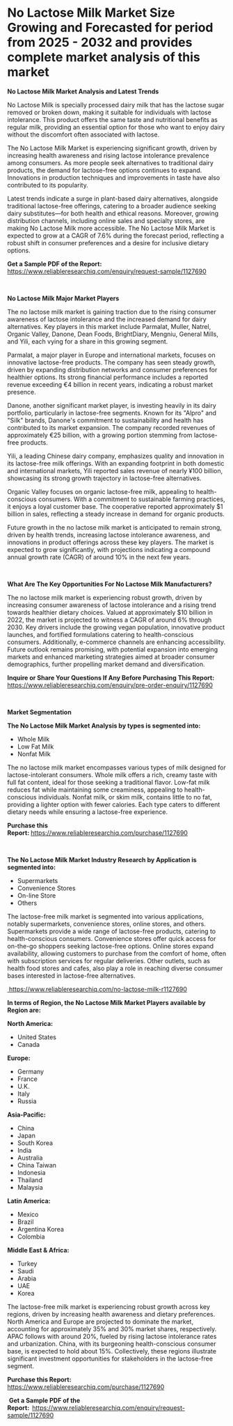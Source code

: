 <p><h1>No Lactose Milk Market Size Growing and Forecasted for period from 2025 - 2032 and provides complete market analysis of this market</h1></p><p><strong>No Lactose Milk Market Analysis and Latest Trends</strong></p>
<p><p>No Lactose Milk is specially processed dairy milk that has the lactose sugar removed or broken down, making it suitable for individuals with lactose intolerance. This product offers the same taste and nutritional benefits as regular milk, providing an essential option for those who want to enjoy dairy without the discomfort often associated with lactose.</p><p>The No Lactose Milk Market is experiencing significant growth, driven by increasing health awareness and rising lactose intolerance prevalence among consumers. As more people seek alternatives to traditional dairy products, the demand for lactose-free options continues to expand. Innovations in production techniques and improvements in taste have also contributed to its popularity.</p><p>Latest trends indicate a surge in plant-based dairy alternatives, alongside traditional lactose-free offerings, catering to a broader audience seeking dairy substitutes—for both health and ethical reasons. Moreover, growing distribution channels, including online sales and specialty stores, are making No Lactose Milk more accessible. The No Lactose Milk Market is expected to grow at a CAGR of 7.6% during the forecast period, reflecting a robust shift in consumer preferences and a desire for inclusive dietary options.</p></p>
<p><strong>Get a Sample PDF of the Report:&nbsp;</strong> <a href="https://www.reliableresearchiq.com/enquiry/request-sample/1127690?utm_campaign=3120&utm_medium=2&utm_source=Github&utm_content=ia&utm_term=17042025&utm_id=no-lactose-milk">https://www.reliableresearchiq.com/enquiry/request-sample/1127690</a></p>
<p>&nbsp;</p>
<p><strong>No Lactose Milk Major Market Players</strong></p>
<p><p>The no lactose milk market is gaining traction due to the rising consumer awareness of lactose intolerance and the increased demand for dairy alternatives. Key players in this market include Parmalat, Muller, Natrel, Organic Valley, Danone, Dean Foods, BrightDiary, Mengniu, General Mills, and Yili, each vying for a share in this growing segment.</p><p>Parmalat, a major player in Europe and international markets, focuses on innovative lactose-free products. The company has seen steady growth, driven by expanding distribution networks and consumer preferences for healthier options. Its strong financial performance includes a reported revenue exceeding €4 billion in recent years, indicating a robust market presence.</p><p>Danone, another significant market player, is investing heavily in its dairy portfolio, particularly in lactose-free segments. Known for its "Alpro" and "Silk" brands, Danone's commitment to sustainability and health has contributed to its market expansion. The company recorded revenues of approximately €25 billion, with a growing portion stemming from lactose-free products.</p><p>Yili, a leading Chinese dairy company, emphasizes quality and innovation in its lactose-free milk offerings. With an expanding footprint in both domestic and international markets, Yili reported sales revenue of nearly ¥100 billion, showcasing its strong growth trajectory in lactose-free alternatives.</p><p>Organic Valley focuses on organic lactose-free milk, appealing to health-conscious consumers. With a commitment to sustainable farming practices, it enjoys a loyal customer base. The cooperative reported approximately $1 billion in sales, reflecting a steady increase in demand for organic products.</p><p>Future growth in the no lactose milk market is anticipated to remain strong, driven by health trends, increasing lactose intolerance awareness, and innovations in product offerings across these key players. The market is expected to grow significantly, with projections indicating a compound annual growth rate (CAGR) of around 10% in the next few years.</p></p>
<p>&nbsp;</p>
<p><strong>What Are The Key Opportunities For No Lactose Milk Manufacturers?</strong></p>
<p><p>The no lactose milk market is experiencing robust growth, driven by increasing consumer awareness of lactose intolerance and a rising trend towards healthier dietary choices. Valued at approximately $10 billion in 2022, the market is projected to witness a CAGR of around 6% through 2030. Key drivers include the growing vegan population, innovative product launches, and fortified formulations catering to health-conscious consumers. Additionally, e-commerce channels are enhancing accessibility. Future outlook remains promising, with potential expansion into emerging markets and enhanced marketing strategies aimed at broader consumer demographics, further propelling market demand and diversification.</p></p>
<p><strong>Inquire or Share Your Questions If Any Before Purchasing This Report:</strong> <a href="https://www.reliableresearchiq.com/enquiry/pre-order-enquiry/1127690?utm_campaign=3120&utm_medium=2&utm_source=Github&utm_content=ia&utm_term=17042025&utm_id=no-lactose-milk">https://www.reliableresearchiq.com/enquiry/pre-order-enquiry/1127690</a></p>
<p>&nbsp;</p>
<p><strong>Market Segmentation</strong></p>
<p><strong>The No Lactose Milk Market Analysis by types is segmented into:</strong></p>
<p><ul><li>Whole Milk</li><li>Low Fat Milk</li><li>Nonfat Milk</li></ul></p>
<p><p>The no lactose milk market encompasses various types of milk designed for lactose-intolerant consumers. Whole milk offers a rich, creamy taste with full fat content, ideal for those seeking a traditional flavor. Low-fat milk reduces fat while maintaining some creaminess, appealing to health-conscious individuals. Nonfat milk, or skim milk, contains little to no fat, providing a lighter option with fewer calories. Each type caters to different dietary needs while ensuring a lactose-free experience.</p></p>
<p><strong>Purchase this Report:&nbsp;</strong><a href="https://www.reliableresearchiq.com/purchase/1127690?utm_campaign=3120&utm_medium=2&utm_source=Github&utm_content=ia&utm_term=17042025&utm_id=no-lactose-milk">https://www.reliableresearchiq.com/purchase/1127690</a></p>
<p>&nbsp;</p>
<p><strong>The No Lactose Milk Market Industry Research by Application is segmented into:</strong></p>
<p><ul><li>Supermarkets</li><li>Convenience Stores</li><li>On-line Store</li><li>Others</li></ul></p>
<p><p>The lactose-free milk market is segmented into various applications, notably supermarkets, convenience stores, online stores, and others. Supermarkets provide a wide range of lactose-free products, catering to health-conscious consumers. Convenience stores offer quick access for on-the-go shoppers seeking lactose-free options. Online stores expand availability, allowing customers to purchase from the comfort of home, often with subscription services for regular deliveries. Other outlets, such as health food stores and cafes, also play a role in reaching diverse consumer bases interested in lactose-free alternatives.</p></p>
<p><a href="https://www.reliableresearchiq.com/no-lactose-milk-r1127690?utm_campaign=3120&utm_medium=2&utm_source=Github&utm_content=ia&utm_term=17042025&utm_id=no-lactose-milk">&nbsp;https://www.reliableresearchiq.com/no-lactose-milk-r1127690</a></p>
<p><strong>In terms of Region, the No Lactose Milk Market Players available by Region are:</strong></p>
<p>
    <p> <strong> North America: </strong>
        <ul>
            <li>United States</li>
            <li>Canada</li>
        </ul>
        </p> 
    <p> <strong> Europe: </strong>
        <ul>
            <li>Germany</li>
            <li>France</li>
            <li>U.K.</li>
            <li>Italy</li>
            <li>Russia</li>
        </ul>
        </p> 
    <p> <strong> Asia-Pacific: </strong>
        <ul>
            <li>China</li>
            <li>Japan</li>
            <li>South Korea</li>
            <li>India</li>
            <li>Australia</li>
            <li>China Taiwan</li>
            <li>Indonesia</li>
            <li>Thailand</li>
            <li>Malaysia</li>
        </ul>
        </p> 
    <p> <strong> Latin America: </strong>
        <ul>
            <li>Mexico</li>
            <li>Brazil</li>
            <li>Argentina Korea</li>
            <li>Colombia</li>
        </ul>
        </p> 
    <p> <strong> Middle East & Africa: </strong>
        <ul>
            <li>Turkey</li>
            <li>Saudi</li>
            <li>Arabia</li>
            <li>UAE</li>
            <li>Korea</li>
        </ul>
    </p>
    </p>
<p><p>The lactose-free milk market is experiencing robust growth across key regions, driven by increasing health awareness and dietary preferences. North America and Europe are projected to dominate the market, accounting for approximately 35% and 30% market shares, respectively. APAC follows with around 20%, fueled by rising lactose intolerance rates and urbanization. China, with its burgeoning health-conscious consumer base, is expected to hold about 15%. Collectively, these regions illustrate significant investment opportunities for stakeholders in the lactose-free segment.</p></p>
<p><strong>Purchase this Report: </strong><a href="https://www.reliableresearchiq.com/purchase/1127690?utm_campaign=3120&utm_medium=2&utm_source=Github&utm_content=ia&utm_term=17042025&utm_id=no-lactose-milk">https://www.reliableresearchiq.com/purchase/1127690</a></p>
<p>&nbsp;<strong>Get a Sample PDF of the Report:&nbsp;&nbsp;</strong><a href="https://www.reliableresearchiq.com/enquiry/request-sample/1127690?utm_campaign=3120&utm_medium=2&utm_source=Github&utm_content=ia&utm_term=17042025&utm_id=no-lactose-milk">https://www.reliableresearchiq.com/enquiry/request-sample/1127690</a></p>
<p><strong></strong></p>
<p><p></p><p></p><p></p></p>